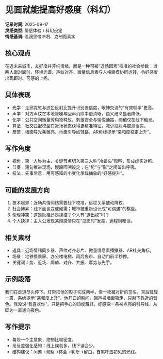 # 见面就能提高好感度（科幻）
**记录时间**: 2025-09-17  
**灵感类型**: 情感体验 / 科幻设定  
**情感基调**: 温润里带冷冽、克制而真实

## 核心观点
在近未来城市，友好度并非纯情绪，而是一种可被“近场因素”校准的社会参数：当两人面对面时，环境光谱、声纹对齐、微量信息素与人格建模协同运转，令好感度出现即时、可感的上扬。

## 具体表现
- 光学：走廊霓虹与肤色反射比提升识别置信度，眼神交流的“有效帧率”更高。  
- 声学：对方声纹在本地降噪与回声消除中更清晰，语义歧义显著降低。  
- 化学：公共空间微量芳构物释放，刺激安全与愉悦通路，阈值仅在线下触发。  
- 算法：社交匹配模型在近场状态获得更精准特征，减少投射与臆测误差。  
- 反馈：墙面导光条微亮、地面引导线轻跳，AR角标提示“亲和度稳定上升”。

## 写作角度
- 视角：第一人称为主，关键节点切入第三人称“冷镜头”观察，形成虚实对照。  
- 节奏：短句推进现场，慢段回溯设定；在“势”与“形”之间留出呼吸。  
- 技法：先事后意，用可感知的小变化承载抽象的“好感提升”。

## 可能的发展方向
1. 技术起源：近场共情网络需要线下校准，远程关系被动降权。  
2. 社会博弈：线下面谈变成刚需；城市被重新设计成“可偶遇”的棋盘。  
3. 伦理冲突：这是助推还是操控？个人有“退出权”吗？  
4. 个人抉择：主人公发现某段感情只在“见面时”发亮，远程则暗淡。

## 相关素材
- 道具：近场情绪同步器、声纹对齐芯片、微量信息素播撒器、AR社交角标。  
- 场景：地铁换乘廊、办公楼电梯、雨后夜市、自动门前半秒停。  
- 关键词：势、近场、阈值、对齐、共振、厚势与先手。

## 示例段落
我们在走道尽头停下。灯带把他的影子切成两半，像一枚被对折的签名。耳后轻轻一震，系统提示“亲和度上升”。他开口的瞬间，回声被墙面吸走，只剩下靠近的音色。我没说“我喜欢你”，只是把手心的热度藏好。好感像一条被点亮的引导线，从脚边一直通向夜色。

## 写作提示
- 每段一个主意象，控制比喻密度。  
- 用反差强化感知：线上误判多，线下误会少。  
- 结构建议：问题→观察→体会→判断→留白，首尾呼应初见的光线。